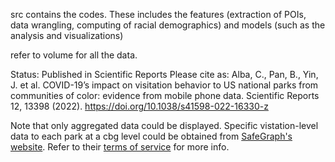 src contains the codes. 
These includes the features (extraction of POIs, data wrangling, computing of racial demographics) and models (such as the analysis and visualizations)

refer to volume for all the data. 

Status: Published in Scientific Reports
Please cite as: Alba, C., Pan, B., Yin, J. et al. COVID-19’s impact on visitation behavior to US national parks from communities of color: evidence from mobile phone data. Scientific Reports 12, 13398 (2022). https://doi.org/10.1038/s41598-022-16330-z 



Note that only aggregated data could be displayed. Specific vistation-level data to each park at a cbg level could be obtained from [SafeGraph's website](https://shop.safegraph.com/). Refer to their [terms of service](https://shop.safegraph.com/terms-of-service/) for more info.
